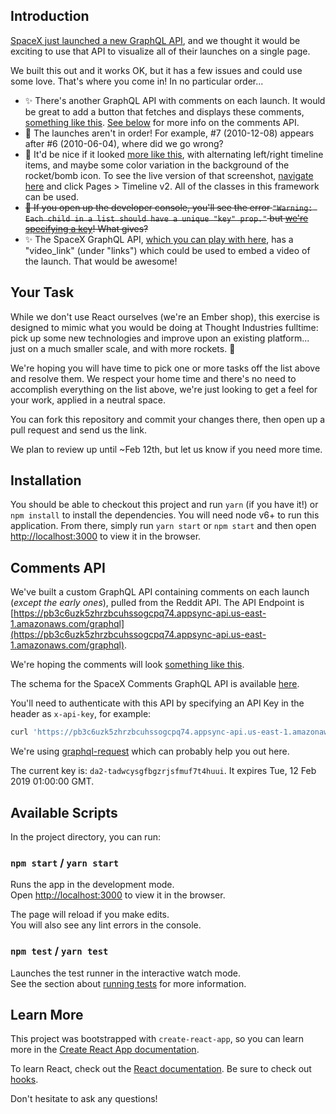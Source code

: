 ## Introduction

[SpaceX just launched a new GraphQL API](https://medium.com/open-graphql/launching-spacex-graphql-api-b3d7029086e0), and we thought it would be exciting to use that API to visualize all of their launches on a single page.

We built this out and it works OK, but it has a few issues and could use some love. That's where you come in! In no particular order...

 - ✨ There's another GraphQL API with comments on each launch. It would be great to add a button that fetches and displays these comments, [something like this](https://i.imgur.com/rBkl87E.png). [See below](https://github.com/thoughtindustries/spacex-launches#comments-api) for more info on the comments API.
 - 🐛 The launches aren't in order! For example, #7 (2010-12-08) appears after #6 (2010-06-04), where did we go wrong?
 - 💄 It'd be nice if it looked [more like this](https://i.imgur.com/VB2c48X.png), with alternating left/right timeline items, and maybe some color variation in the background of the rocket/bomb icon. To see the live version of that screenshot, [navigate here](https://themes.getbootstrap.com/preview/?theme_id=1696&show_new=) and click Pages > Timeline v2. All of the classes in this framework can be used.
 - ~~🐛 If you open up the developer console, you'll see the error `"Warning: Each child in a list should have a unique "key" prop."` but [we're specifying a key](https://github.com/thoughtindustries/spacex-launches/blob/3402ee684b71d129f74bbd8fb2e2bf41ea991cd4/src/App.js#L80)! What gives?~~
 - ✨ The SpaceX GraphQL API, [which you can play with here](https://api.spacex.land/graphql/), has a "video_link" (under "links") which could be used to embed a video of the launch. That would be awesome!

## Your Task

While we don't use React ourselves (we're an Ember shop), this exercise is designed to mimic what you would be doing at Thought Industries fulltime: pick up some new technologies and improve upon an existing platform... just on a much smaller scale, and with more rockets. 🚀

We're hoping you will have time to pick one or more tasks off the list above and resolve them. We respect your home time and there's no need to accomplish everything on the list above, we're just looking to get a feel for your work, applied in a neutral space.

You can fork this repository and commit your changes there, then open up a pull request and send us the link.

We plan to review up until ~Feb 12th, but let us know if you need more time.

## Installation

You should be able to checkout this project and run `yarn` (if you have it!) or `npm install` to install the dependencies. You will need node v6+ to run this application. From there, simply run `yarn start` or `npm start` and then open [http://localhost:3000](http://localhost:3000) to view it in the browser.

## Comments API

We've built a custom GraphQL API containing comments on each launch (_except the early ones_), pulled from the Reddit API. The API Endpoint is [https://pb3c6uzk5zhrzbcuhssogcpq74.appsync-api.us-east-1.amazonaws.com/graphql](https://pb3c6uzk5zhrzbcuhssogcpq74.appsync-api.us-east-1.amazonaws.com/graphql).

We're hoping the comments will look [something like this](https://i.imgur.com/rBkl87E.png).

The schema for the SpaceX Comments GraphQL API is available [here](https://github.com/thoughtindustries/spacex-launches/blob/9cfcea596993aafccbeb12bec7e2d134b447a7ca/spacex-comments.graphql).

You'll need to authenticate with this API by specifying an API Key in the header as `x-api-key`, for example:

```bash
curl 'https://pb3c6uzk5zhrzbcuhssogcpq74.appsync-api.us-east-1.amazonaws.com/graphql' -H 'x-api-key: APIKEYHERE' -H 'Content-Type: application/json' --data-binary '{"query":"{\n  launchCommentsByFlightNumber(flightNumber: 12) {\n    items {\n      id\n      author\n      body\n      date\n    }\n  }\n}"}'
```

We're using [graphql-request](https://github.com/prisma/graphql-request) which can probably help you out here.

The current key is: `da2-tadwcysgfbgzrjsfmuf7t4huui`. It expires Tue, 12 Feb 2019 01:00:00 GMT.

## Available Scripts

In the project directory, you can run:

### `npm start` / `yarn start`

Runs the app in the development mode.<br>
Open [http://localhost:3000](http://localhost:3000) to view it in the browser.

The page will reload if you make edits.<br>
You will also see any lint errors in the console.

### `npm test` / `yarn test`

Launches the test runner in the interactive watch mode.<br>
See the section about [running tests](https://facebook.github.io/create-react-app/docs/running-tests) for more information.

## Learn More

This project was bootstrapped with `create-react-app`, so you can learn more in the [Create React App documentation](https://facebook.github.io/create-react-app/docs/getting-started).

To learn React, check out the [React documentation](https://reactjs.org/). Be sure to check out [hooks](https://reactjs.org/docs/hooks-intro.html).

Don't hesitate to ask any questions!
